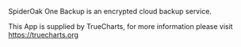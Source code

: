 SpiderOak One Backup is an encrypted cloud backup service.

This App is supplied by TrueCharts, for more information please visit https://truecharts.org
